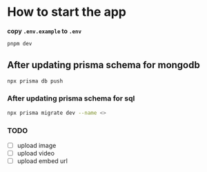 # How to start the app

**copy `.env.example` to `.env`**

```bash
pnpm dev

```

## After updating prisma schema for mongodb

```sh
npx prisma db push
```

### After updating prisma schema for sql

```sh
npx prisma migrate dev --name <>
```


### TODO

- [ ] upload image
- [ ] upload video
- [ ] upload embed url
